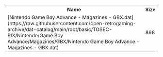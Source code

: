 <table>
<tr><th>Name</th><th>Size</th></tr>
<tr><td>[Nintendo Game Boy Advance - Magazines - GBX.dat](https://raw.githubusercontent.com/open-retrogaming-archive/dat-catalog/main/root/basic/TOSEC-PIX/Nintendo/Game Boy Advance/Magazines/GBX/Nintendo Game Boy Advance - Magazines - GBX.dat)</td><td>898</td></tr>
</table>
